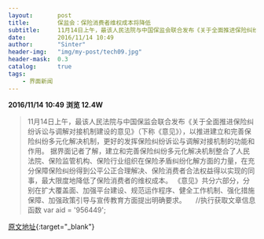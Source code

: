 ```yaml
---
layout:       post
title:        保监会：保险消费者维权成本将降低
subtitle:     11月14日上午，最该人民法院与中国保监会联合发布《关于全面推进保险纠纷诉讼与调解对接机制建设的意见》，这是2012年文件的升级版。
date:         2016/11/14 10:49
author:       "Sinter"
header-img:   "img/my-post/tech09.jpg"
header-mask:  0.3
catalog:      true
tags:
    - 界面新闻
---
```


**2016/11/14 10:49**  **浏览 12.4W**

> 11月14日上午，最该人民法院与中国保监会联合发布《关于全面推进保险纠纷诉讼与调解对接机制建设的意见》（下称《意见》），以推进建立和完善保险纠纷多元化解决机制，更好的发挥保险纠纷诉讼与调解对接机制的功能和作用。
据界面记者了解，建立和完善保险纠纷多元化解决机制整合了人民法院、保险监管机构、保险行业组织在保险矛盾纠纷化解方面的力量，在充分保障保险纠纷得到公平公正合理解决、保险消费者合法权益得以实现的同事，最大限度地降低了保险消费者的维权成本。
《意见》共分六部分，分别在扩大覆盖面、加强平台建设、规范运作程序、健全工作机制、强化措施保障、加强政策引导与宣传教育方面提出明确要求。
 
 
	//执行获取文章信息函数
	var aid = '956449';


[原文地址](http://www.jiemian.com/article/956449.html){:target="_blank"}


